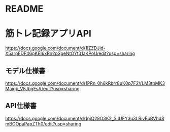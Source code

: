 # README
# 筋トレ記録アプリAPI
https://docs.google.com/document/d/1iZZDJid-X5arpEDF46pKEI6xRn2pSgeNtOYt31aKPoU/edit?usp=sharing

## モデル仕様書
https://docs.google.com/document/d/1PRn_0h6kRbrr8uK0p7F2VLM3tbMK3Maigb_VFJbgEsA/edit?usp=sharing

## API仕様書
https://docs.google.com/document/d/1pjQ29O3K2_SiIUFY3u3LRivEuBVhd8mBOOpaPapZTh0/edit?usp=sharing

